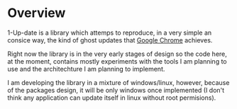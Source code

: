 # Overview

1-Up-date is a library which attemps to reproduce, in a very simple an
consice way, the kind of ghost updates that [Google
Chrome](http://chrome.google.com) achieves.

Right now the library is in the very early stages of design so the
code here, at the moment, contains mostly experiments with the tools I
am planning to use and the architechture I am planning to implement.

I am developing the library in a mixture of windows/linux, however,
because of the packages design, it will be only windows once
implemented (I don't think any application can update itself in linux
without root permisions).